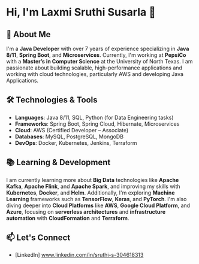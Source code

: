 # Hi, I'm Laxmi Sruthi Susarla 👋

## 💫 About Me
I'm a **Java Developer** with over 7 years of experience specializing in **Java 8/11**, **Spring Boot**, and **Microservices**. Currently, I'm working at **PepsiCo** with a  **Master’s in Computer Science** at the University of North Texas. I am passionate about building scalable, high-performance applications and working with cloud technologies, particularly AWS and developing Java Applications.

## 🛠️ Technologies & Tools
- **Languages**: Java 8/11, SQL, Python (for Data Engineering tasks)
- **Frameworks**: Spring Boot, Spring Cloud, Hibernate, Microservices
- **Cloud**: AWS (Certified Developer – Associate)
- **Databases**: MySQL, PostgreSQL, MongoDB
- **DevOps**: Docker, Kubernetes, Jenkins, Terraform

## 📚 Learning & Development
I am currently learning more about **Big Data** technologies like **Apache Kafka**, **Apache Flink**, and **Apache Spark**, and improving my skills with **Kubernetes**, **Docker**, and **Helm**. Additionally, I'm exploring **Machine Learning** frameworks such as **TensorFlow**, **Keras**, and **PyTorch**. I'm also diving deeper into **Cloud Platforms** like **AWS**, **Google Cloud Platform**, and **Azure**, focusing on **serverless architectures** and **infrastructure automation** with **CloudFormation** and **Terraform**.

## 📫 Let's Connect
- [LinkedIn] www.linkedin.com/in/sruthi-s-304618313

